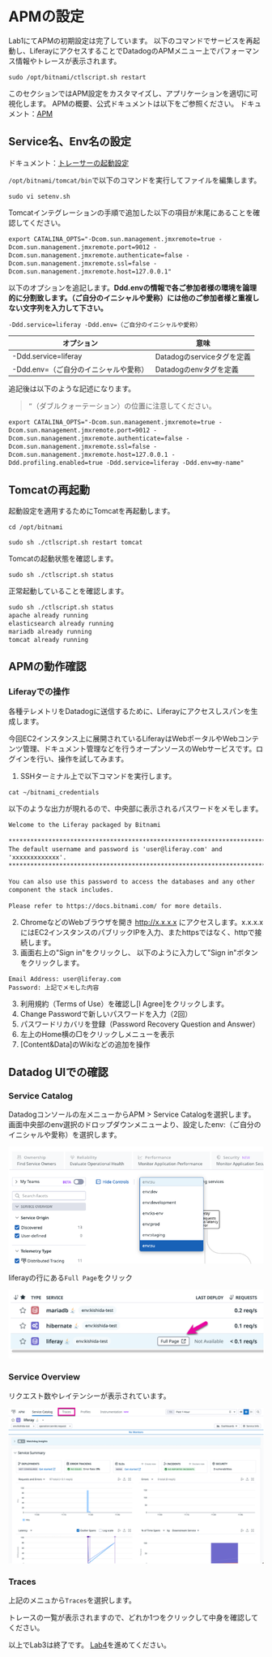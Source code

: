 # APMの設定
Lab1にてAPMの初期設定は完了しています。
以下のコマンドでサービスを再起動し、LiferayにアクセスすることでDatadogのAPMメニュー上でパフォーマンス情報やトレースが表示されます。
```
sudo /opt/bitnami/ctlscript.sh restart
```

このセクションではAPM設定をカスタマイズし、アプリケーションを適切に可視化します。
APMの概要、公式ドキュメントは以下をご参照ください。
ドキュメント：[APM](https://docs.datadoghq.com/ja/tracing/#pagetitle)

## Service名、Env名の設定
ドキュメント：[トレーサーの起動設定](https://docs.datadoghq.com/ja/tracing/trace_collection/dd_libraries/java/?tab=%E3%81%9D%E3%81%AE%E4%BB%96%E3%81%AE%E7%92%B0%E5%A2%83#java-%E3%83%88%E3%83%AC%E3%83%BC%E3%82%B5%E3%83%BC%E3%82%92-jvm-%E3%81%AB%E8%BF%BD%E5%8A%A0%E3%81%99%E3%82%8B)

`/opt/bitnami/tomcat/bin`で以下のコマンドを実行してファイルを編集します。
```
sudo vi setenv.sh
```
Tomcatインテグレーションの手順で追加した以下の項目が末尾にあることを確認してください。
```
export CATALINA_OPTS="-Dcom.sun.management.jmxremote=true -Dcom.sun.management.jmxremote.port=9012 -Dcom.sun.management.jmxremote.authenticate=false -Dcom.sun.management.jmxremote.ssl=false -Dcom.sun.management.jmxremote.host=127.0.0.1"
```
以下のオプションを追記します。**Ddd.envの情報で各ご参加者様の環境を論理的に分割致します。（ご自分のイニシャルや愛称）には他のご参加者様と重複しない文字列を入力して下さい。**
```
-Ddd.service=liferay -Ddd.env=（ご自分のイニシャルや愛称）
```

| オプション | 意味 |
| ----|----|
| -Ddd.service=liferay | Datadogのserviceタグを定義 |
| -Ddd.env=（ご自分のイニシャルや愛称） | Datadogのenvタグを定義 |

追記後は以下のような記述になります。
> `”`（ダブルクォーテーション）の位置に注意してください。
```
export CATALINA_OPTS="-Dcom.sun.management.jmxremote=true -Dcom.sun.management.jmxremote.port=9012 -Dcom.sun.management.jmxremote.authenticate=false -Dcom.sun.management.jmxremote.ssl=false -Dcom.sun.management.jmxremote.host=127.0.0.1 -Ddd.profiling.enabled=true -Ddd.service=liferay -Ddd.env=my-name"
```

## Tomcatの再起動
起動設定を適用するためにTomcatを再起動します。
```
cd /opt/bitnami
```
```
sudo sh ./ctlscript.sh restart tomcat
```
Tomcatの起動状態を確認します。
```
sudo sh ./ctlscript.sh status
```
正常起動していることを確認します。
```
sudo sh ./ctlscript.sh status
apache already running
elasticsearch already running
mariadb already running
tomcat already running
```
## APMの動作確認

### Liferayでの操作
各種テレメトリをDatadogに送信するために、Liferayにアクセスしスパンを生成します。

今回EC2インスタンス上に展開されているLiferayはWebポータルやWebコンテンツ管理、ドキュメント管理などを行うオープンソースのWebサービスです。ログインを行い、操作を試してみます。

1. SSHターミナル上で以下コマンドを実行します。
```
cat ~/bitnami_credentials
```
以下のような出力が現れるので、中央部に表示されるパスワードをメモします。
```
Welcome to the Liferay packaged by Bitnami

******************************************************************************
The default username and password is 'user@liferay.com' and 'xxxxxxxxxxxxx'.
******************************************************************************

You can also use this password to access the databases and any other component the stack includes.

Please refer to https://docs.bitnami.com/ for more details.
```

2. ChromeなどのWebブラウザを開き http://x.x.x.x にアクセスします。x.x.x.xにはEC2インスタンスのパブリックIPを入力、またhttpsではなく、httpで接続します。
3. 画面右上の"Sign in"をクリックし、 以下のように入力して"Sign in"ボタンをクリックします。
```
Email Address: user@liferay.com  
Password: 上記でメモした内容  
```
3. 利用規約（Terms of Use）を確認し\[I Agree\]をクリックします。
4. Change Passwordで新しいパスワードを入力（2回）
5. パスワードリカバリを登録（Password Recovery Question and Answer）
6. 左上のHome横の□をクリックしメニューを表示
7. \[Content&Data\]のWikiなどの追加を操作


## Datadog UIでの確認

### Service Catalog

Datadogコンソールの左メニューからAPM > Service Catalogを選択します。
画面中央部のenv選択のドロップダウンメニューより、設定したenv:（ご自分のイニシャルや愛称）を選択します。

![env](../images/env.png)

liferayの行にある`Full Page`をクリック

![service_catalog](../images/service_catalog.png)

### Service Overview
リクエスト数やレイテンシーが表示されています。

![service_overview](../images/service_overview.png)

### Traces
上記のメニュから`Traces`を選択します。

トレースの一覧が表示されますので、どれか1つをクリックして中身を確認してください。

以上でLab3は終了です。
[Lab4](../Lab4)を進めてください。
